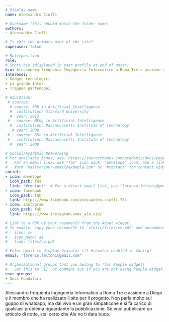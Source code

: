 ```yaml
---
# Display name
name: Alessandro Cioffi

# Username (this should match the folder name)
authors:
- Alessandro-Cioffi

# Is this the primary user of the site?
superuser: false

# Role/position
role:
# Short bio (displayed in user profile at end of posts)
bio: Alessandro frequenta Ingegneria Informatico a Roma Tre e assieme a Diego e il membro che ha realizzato il sito per il progetto. Non parla molto sul guppo di whatsapp, ma dal vivo e un gran simpaticone e si fa carico di qualsiasi problema riguardante la pubblicazione. Se vuoi pubblicare un articolo di notte, stai certo che Ale no ti dara buca.
Interessi:
- Gadget tecnologici
- La grande Inter
- Trapper partenopei

# education:
 # courses:
  # course: PhD in Artificial Intelligence
  #  institution: Stanford University
  #  year: 2012
 # - course: MEng in Artificial Intelligence
  #  institution: Massachusetts Institute of Technology
   # year: 2009
 # - course: BSc in Artificial Intelligence
 #   institution: Massachusetts Institute of Technology
  #  year: 2008

# Social/Academic Networking
# For available icons, see: https://sourcethemes.com/academic/docs/page-builder/#icons
#   For an email link, use "fas" icon pack, "envelope" icon, and a link in the
#   form "mailto:your-email@example.com" or "#contact" for contact widget.
social:
- icon: envelope
  icon_pack: fas
  link: '#contact'  # For a direct email link, use "lorenzo.feltoni@gmail.com".
- icon: facebook
  icon_pack: fab
  link: https://www.facebook.com/alessandro.cioffi.754
- icon: instagram
  icon_pack: fab
  link: https://www.instagram.com/_ale.cio/

# Link to a PDF of your resume/CV from the About widget.
# To enable, copy your resume/CV to `static/files/cv.pdf` and uncomment the lines below.
# - icon: cv
#   icon_pack: ai
#   link: files/cv.pdf

# Enter email to display Gravatar (if Gravatar enabled in Config)
email: "lorenzo.feltoni@gmail.com"

# Organizational groups that you belong to (for People widget)
#   Set this to `[]` or comment out if you are not using People widget.
user_groups:
- Soci Fondatori
---
```


Alessandro frequenta Ingegneria Informatico a Roma Tre e assieme a Diego e il membro che ha realizzato il sito per il progetto. Non parla molto sul guppo di whatsapp, ma dal vivo e un gran simpaticone e si fa carico di qualsiasi problema riguardante la pubblicazione. Se vuoi pubblicare un articolo di notte, stai certo che Ale no ti dara buca.
